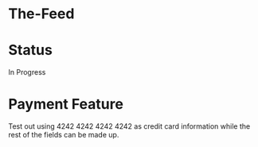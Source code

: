 # The-Feed

# Status
In Progress

# Payment Feature
Test out using 4242 4242 4242 4242 as credit card information while the rest of the fields can be made up. 
